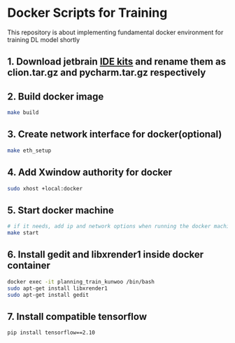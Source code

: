 # Docker Scripts for Training
This repository is about implementing fundamental docker environment for training DL model shortly

## 1. Download jetbrain [IDE kits](https://www.jetbrains.com/ko-kr/) and rename them as clion.tar.gz and pycharm.tar.gz respectively

## 2. Build docker image
```bash
make build
```

## 3. Create network interface for docker(optional)
```bash
make eth_setup
```

## 4. Add Xwindow authority for docker
```bash
sudo xhost +local:docker
```

## 5. Start docker machine
```bash
# if it needs, add ip and network options when running the docker machine
make start
```
## 6. Install gedit and libxrender1 inside docker container
```bash
docker exec -it planning_train_kunwoo /bin/bash
sudo apt-get install libxrender1
sudo apt-get install gedit
```

## 7. Install compatible tensorflow
```bash
pip install tensorflow==2.10
```
